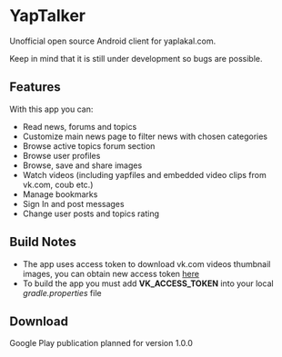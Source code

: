 YapTalker
=========
Unofficial open source Android client for yaplakal.com.

Keep in mind that it is still under development so bugs are possible.

Features
--------
With this app you can:
* Read news, forums and topics
* Customize main news page to filter news with chosen categories
* Browse active topics forum section
* Browse user profiles
* Browse, save and share images
* Watch videos (including yapfiles and embedded video clips from vk.com, coub etc.)
* Manage bookmarks
* Sign In and post messages
* Change user posts and topics rating

Build Notes
-----------
* The app uses access token to download vk.com videos thumbnail images, you can obtain new access token [here](https://vk.com/dev/access_token)
* To build the app you must add **VK_ACCESS_TOKEN** into your local *gradle.properties* file

Download
--------
Google Play publication planned for version 1.0.0
